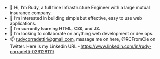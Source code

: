 - 👋 Hi, I’m Rudy, a full time Infrastructure Engineer with a large mutual insurance company.
- 👀 I’m interested in building simple but effective, easy to use web applications.
- 🌱 I’m currently learning HTML, CSS, and JS.
- 💞️ I’m looking to collaborate on anything web development or dev ops.
- 📫 rudycorradetti4@gmail.com, message me on here, @RCFromCle on Twitter. Here is my Linkedin URL - https://www.linkedin.com/in/rudy-corradetti-026128111/

<!---
RCFromCLE/RCFromCLE is a ✨ special ✨ repository because its `README.md` (this file) appears on your GitHub profile.
You can click the Preview link to take a look at your changes.
--->

